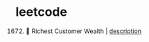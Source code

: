 # leetcode

1672. 🔵 Richest Customer Wealth | [description](https://leetcode.com/problems/richest-customer-wealth/)

